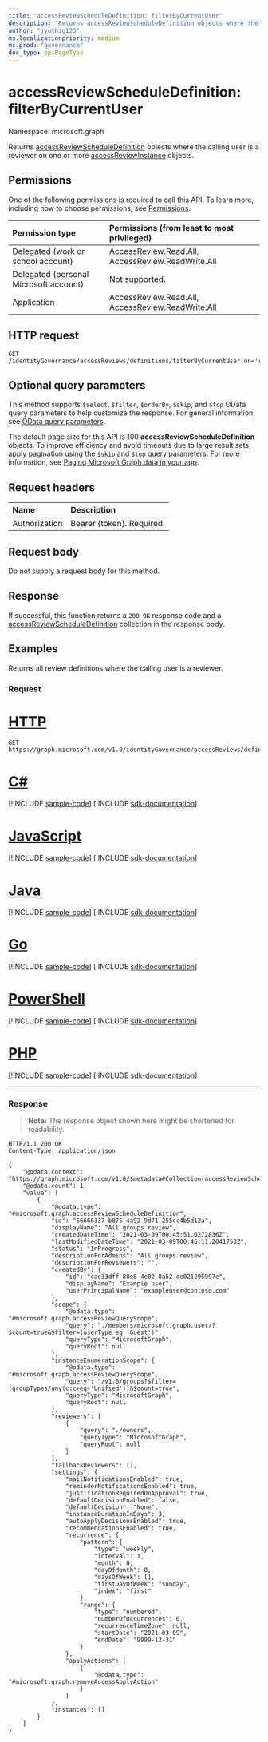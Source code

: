 ```yaml
---
title: "accessReviewScheduleDefinition: filterByCurrentUser"
description: "Returns accessReviewScheduleDefinition objects where the calling user is the reviewer."
author: "jyothig123"
ms.localizationpriority: medium
ms.prod: "governance"
doc_type: apiPageType
---
```


# accessReviewScheduleDefinition: filterByCurrentUser
Namespace: microsoft.graph

Returns [accessReviewScheduleDefinition](../resources/accessreviewscheduledefinition.md) objects where the calling user is a reviewer on one or more [accessReviewInstance](../resources/accessreviewinstance.md) objects.

## Permissions
One of the following permissions is required to call this API. To learn more, including how to choose permissions, see [Permissions](/graph/permissions-reference).

|Permission type|Permissions (from least to most privileged)|
|:---|:---|
|Delegated (work or school account)|AccessReview.Read.All, AccessReview.ReadWrite.All|
|Delegated (personal Microsoft account)|Not supported.|
|Application|AccessReview.Read.All, AccessReview.ReadWrite.All|

## HTTP request

<!-- {
  "blockType": "ignored"
}
-->
``` http
GET /identityGovernance/accessReviews/definitions/filterByCurrentUser(on='reviewer')
```

## Optional query parameters
This method supports `$select`, `$filter`, `$orderBy`, `$skip`, and `$top` OData query parameters to help customize the response. For general information, see [OData query parameters](/graph/query-parameters).

The default page size for this API is 100 **accessReviewScheduleDefinition** objects. To improve efficiency and avoid timeouts due to large result sets, apply pagination using the `$skip` and `$top` query parameters. For more information, see [Paging Microsoft Graph data in your app](/graph/paging).

## Request headers
|Name|Description|
|:---|:---|
|Authorization|Bearer {token}. Required.|

## Request body
Do not supply a request body for this method.

## Response

If successful, this function returns a `200 OK` response code and a [accessReviewScheduleDefinition](../resources/accessreviewscheduledefinition.md) collection in the response body.

## Examples
Returns all review definitions where the calling user is a reviewer.

### Request

# [HTTP](#tab/http)
<!-- {
  "blockType": "request",
  "name": "accessreviewscheduledefinition_filterbycurrentuser"
}
-->
``` http
GET https://graph.microsoft.com/v1.0/identityGovernance/accessReviews/definitions/filterByCurrentUser(on='reviewer')
```

# [C#](#tab/csharp)
[!INCLUDE [sample-code](../includes/snippets/csharp/accessreviewscheduledefinition-filterbycurrentuser-csharp-snippets.md)]
[!INCLUDE [sdk-documentation](../includes/snippets/snippets-sdk-documentation-link.md)]

# [JavaScript](#tab/javascript)
[!INCLUDE [sample-code](../includes/snippets/javascript/accessreviewscheduledefinition-filterbycurrentuser-javascript-snippets.md)]
[!INCLUDE [sdk-documentation](../includes/snippets/snippets-sdk-documentation-link.md)]

# [Java](#tab/java)
[!INCLUDE [sample-code](../includes/snippets/java/accessreviewscheduledefinition-filterbycurrentuser-java-snippets.md)]
[!INCLUDE [sdk-documentation](../includes/snippets/snippets-sdk-documentation-link.md)]

# [Go](#tab/go)
[!INCLUDE [sample-code](../includes/snippets/go/accessreviewscheduledefinition-filterbycurrentuser-go-snippets.md)]
[!INCLUDE [sdk-documentation](../includes/snippets/snippets-sdk-documentation-link.md)]

# [PowerShell](#tab/powershell)
[!INCLUDE [sample-code](../includes/snippets/powershell/accessreviewscheduledefinition-filterbycurrentuser-powershell-snippets.md)]
[!INCLUDE [sdk-documentation](../includes/snippets/snippets-sdk-documentation-link.md)]

# [PHP](#tab/php)
[!INCLUDE [sample-code](../includes/snippets/php/accessreviewscheduledefinition-filterbycurrentuser-php-snippets.md)]
[!INCLUDE [sdk-documentation](../includes/snippets/snippets-sdk-documentation-link.md)]

---



### Response
>**Note:** The response object shown here might be shortened for readability.
<!-- {
  "blockType": "response",
  "truncated": true,
  "@odata.type": "Collection(microsoft.graph.accessReviewScheduleDefinition)"
}
-->
``` http
HTTP/1.1 200 OK
Content-Type: application/json

{
    "@odata.context": "https://graph.microsoft.com/v1.0/$metadata#Collection(accessReviewScheduleDefinition)",
    "@odata.count": 1,
    "value": [
        {
            "@odata.type": "#microsoft.graph.accessReviewScheduleDefinition",
            "id": "66666337-b075-4a92-9d71-255cc4b5d12a",
            "displayName": "All groups review",
            "createdDateTime": "2021-03-09T00:45:51.6272836Z",
            "lastModifiedDateTime": "2021-03-09T00:46:11.2041753Z",
            "status": "InProgress",
            "descriptionForAdmins": "All groups review",
            "descriptionForReviewers": "",
            "createdBy": {
                "id": "cae33dff-88e8-4e02-8a52-de021295997e",
                "displayName": "Example user",
                "userPrincipalName": "exampleuser@contoso.com"
            },
            "scope": {
                "@odata.type": "#microsoft.graph.accessReviewQueryScope",
                "query": "./members/microsoft.graph.user/?$count=true&$filter=(userType eq 'Guest')",
                "queryType": "MicrosoftGraph",
                "queryRoot": null
            },
            "instanceEnumerationScope": {
                "@odata.type": "#microsoft.graph.accessReviewQueryScope",
                "query": "/v1.0/groups?$filter=(groupTypes/any(c:c+eq+'Unified'))&$count=true",
                "queryType": "MicrosoftGraph",
                "queryRoot": null
            },
            "reviewers": [
                {
                    "query": "./owners",
                    "queryType": "MicrosoftGraph",
                    "queryRoot": null
                }
            ],
            "fallbackReviewers": [],
            "settings": {
                "mailNotificationsEnabled": true,
                "reminderNotificationsEnabled": true,
                "justificationRequiredOnApproval": true,
                "defaultDecisionEnabled": false,
                "defaultDecision": "None",
                "instanceDurationInDays": 3,
                "autoApplyDecisionsEnabled": true,
                "recommendationsEnabled": true,
                "recurrence": {
                    "pattern": {
                        "type": "weekly",
                        "interval": 1,
                        "month": 0,
                        "dayOfMonth": 0,
                        "daysOfWeek": [],
                        "firstDayOfWeek": "sunday",
                        "index": "first"
                    },
                    "range": {
                        "type": "numbered",
                        "numberOfOccurrences": 0,
                        "recurrenceTimeZone": null,
                        "startDate": "2021-03-09",
                        "endDate": "9999-12-31"
                    }
                },
                "applyActions": [
                    {
                        "@odata.type": "#microsoft.graph.removeAccessApplyAction"
                    }
                ]
            },
            "instances": []
        }
    ]
}
```
